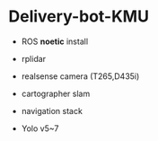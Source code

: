 # Delivery-bot-KMU

- ROS **noetic** install
  
- rplidar

- realsense camera (T265,D435i)

- cartographer slam

- navigation stack

- Yolo v5~7
